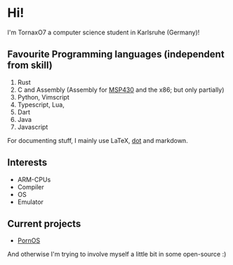 # Hi!
I'm TornaxO7 a computer science student in Karlsruhe (Germany)!

## Favourite Programming languages (independent from skill)
1. Rust
2. C and Assembly (Assembly for
   [MSP430](https://en.wikipedia.org/wiki/TI_MSP430) and the x86; but only
   partially)
3. Python, Vimscript
4. Typescript, Lua,
5. Dart
6. Java
7. Javascript

For documenting stuff, I mainly use LaTeX,
[dot](https://www.graphviz.org/doc/info/lang.html) and markdown.

## Interests
- ARM-CPUs
- Compiler
- OS
- Emulator

## Current projects
- [PornOS](https://github.com/TornaxO7/PornOS)

And otherwise I'm trying to involve myself a little bit in some open-source :)

